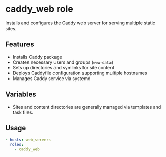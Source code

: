 # caddy_web role

Installs and configures the Caddy web server for serving multiple static sites.

## Features

- Installs Caddy package
- Creates necessary users and groups (`www-data`)
- Sets up directories and symlinks for site content
- Deploys Caddyfile configuration supporting multiple hostnames
- Manages Caddy service via systemd

## Variables

- Sites and content directories are generally managed via templates and task files.

## Usage

```yaml
- hosts: web_servers
  roles:
    - caddy_web
